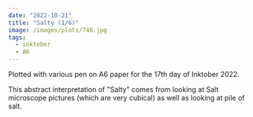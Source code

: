 ```yaml
---
date: "2022-10-21"
title: "Salty (1/6)"
image: /images/plots/746.jpg
tags:
  - inktober
  - A6
---
```


Plotted with various pen on A6 paper for the 17th day of Inktober 2022.

This abstract interpretation of "Salty" comes from looking at Salt microscope pictures (which are very cubical) as well as looking at pile of salt.